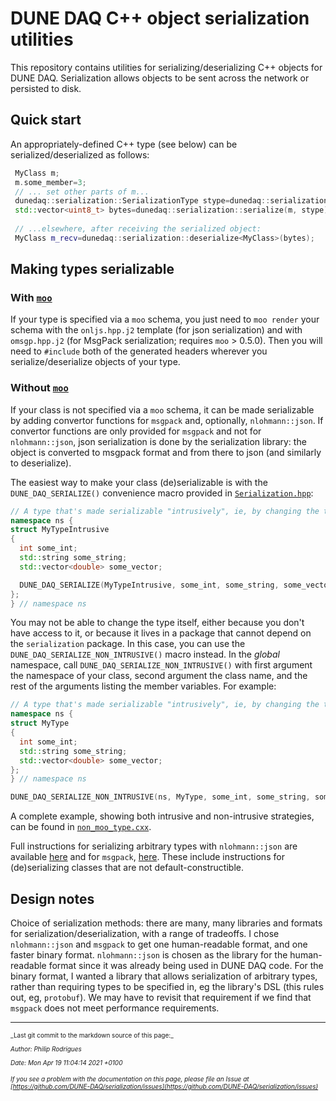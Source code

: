 # DUNE DAQ C++ object serialization utilities

This repository contains utilities for serializing/deserializing C++ objects for DUNE DAQ. Serialization allows objects to be sent across the network or persisted to disk.

## Quick start

An appropriately-defined C++ type (see below) can be serialized/deserialized as follows:

```cpp
 MyClass m;
 m.some_member=3;
 // ... set other parts of m...
 dunedaq::serialization::SerializationType stype=dunedaq::serialization::kMsgPack; // or kJSON, which is human-readable but slower
 std::vector<uint8_t> bytes=dunedaq::serialization::serialize(m, stype);
 
 // ...elsewhere, after receiving the serialized object:
 MyClass m_recv=dunedaq::serialization::deserialize<MyClass>(bytes);
```

## Making types serializable

### With [`moo`](https://github.com/brettviren/moo)

If your type is specified via a `moo` schema, you just need to `moo render` your schema with the `onljs.hpp.j2` template (for json serialization) and with `omsgp.hpp.j2` (for MsgPack serialization; requires `moo` > 0.5.0). Then you will need to `#include` both of the generated headers wherever you serialize/deserialize objects of your type.

### Without [`moo`](https://github.com/brettviren/moo)

If your class is not specified via a `moo` schema, it can be made serializable by adding convertor functions for `msgpack` and, optionally, `nlohmann::json`. If convertor functions are only provided for `msgpack` and not for `nlohmann::json`, json serialization is done by the serialization library: the object is converted to msgpack format and from there to json (and similarly to deserialize).

The easiest way to make your class (de)serializable is with the `DUNE_DAQ_SERIALIZE()` convenience macro provided in [`Serialization.hpp`](./include/serialization/Serialization.hpp):

```cpp
// A type that's made serializable "intrusively", ie, by changing the type itself
namespace ns {
struct MyTypeIntrusive
{
  int some_int;
  std::string some_string;
  std::vector<double> some_vector;

  DUNE_DAQ_SERIALIZE(MyTypeIntrusive, some_int, some_string, some_vector);
};
} // namespace ns
```

You may not be able to change the type itself, either because you
don't have access to it, or because it lives in a package that cannot
depend on the `serialization` package. In this case, you can use the
`DUNE_DAQ_SERIALIZE_NON_INTRUSIVE()` macro instead. In the _global_
namespace, call `DUNE_DAQ_SERIALIZE_NON_INTRUSIVE()` with first
argument the namespace of your class, second argument the class name,
and the rest of the arguments listing the member variables. For example:

```cpp
// A type that's made serializable "intrusively", ie, by changing the type itself
namespace ns {
struct MyType
{
  int some_int;
  std::string some_string;
  std::vector<double> some_vector;
};
} // namespace ns

DUNE_DAQ_SERIALIZE_NON_INTRUSIVE(ns, MyType, some_int, some_string, some_vector);
```

A complete example, showing both intrusive and non-intrusive strategies, can be found in [`non_moo_type.cxx`](./test/apps/non_moo_type.cxx).

Full instructions for serializing arbitrary types with `nlohmann::json` are available [here](https://nlohmann.github.io/json/features/arbitrary_types/) and for `msgpack`, [here](https://github.com/msgpack/msgpack-c/wiki/v2_0_cpp_packer). These include instructions for (de)serializing classes that are not default-constructible.

## Design notes

Choice of serialization methods: there are many, many libraries and formats for serialization/deserialization, with a range of tradeoffs. I chose `nlohmann::json` and `msgpack` to get one human-readable format, and one faster binary format. `nlohmann::json` is chosen as the library for the human-readable format since it was already being used in DUNE DAQ code. For the binary format, I wanted a library that allows serialization of arbitrary types, rather than requiring types to be specified in, eg the library's DSL (this rules out, eg, `protobuf`). We may have to revisit that requirement if we find that `msgpack` does not meet performance requirements.

-----

<font size="1">
_Last git commit to the markdown source of this page:_


_Author: Philip Rodrigues_

_Date: Mon Apr 19 11:04:14 2021 +0100_

_If you see a problem with the documentation on this page, please file an Issue at [https://github.com/DUNE-DAQ/serialization/issues](https://github.com/DUNE-DAQ/serialization/issues)_
</font>

